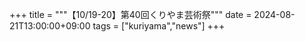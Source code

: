 +++
title = """【10/19-20】第40回くりやま芸術祭"""
date = 2024-08-21T13:00:00+09:00
tags = ["kuriyama","news"]
+++

